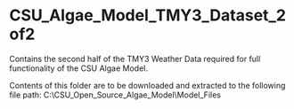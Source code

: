 # CSU_Algae_Model_TMY3_Dataset_2of2
Contains the second half of the TMY3 Weather Data required for full functionality of the CSU Algae Model. 

Contents of this folder are to be downloaded and extracted to the following file path: C:\CSU_Open_Source_Algae_Model\Model_Files
